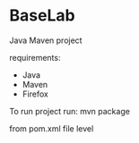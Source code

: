 # BaseLab


Java Maven project

requirements:
- Java
- Maven
- Firefox

To run project run: 
mvn package

from pom.xml file level
